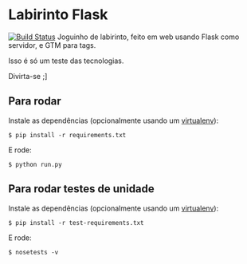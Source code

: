 Labirinto Flask
===============
[![Build Status](https://travis-ci.org/gilzoide/labirinto-flask.svg?branch=master)](https://travis-ci.org/gilzoide/labirinto-flask)
Joguinho de labirinto, feito em web usando Flask como servidor, e GTM para tags.

Isso é só um teste das tecnologias.

Divirta-se ;]


Para rodar
----------
Instale as dependências (opcionalmente usando um [virtualenv](https://virtualenv.pypa.io/en/stable/)):

    $ pip install -r requirements.txt

E rode:

    $ python run.py


Para rodar testes de unidade
----------------------------
Instale as dependências (opcionalmente usando um [virtualenv](https://virtualenv.pypa.io/en/stable/)):

    $ pip install -r test-requirements.txt

E rode:

    $ nosetests -v

